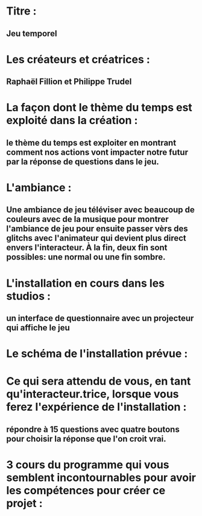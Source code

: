 # Titre : 
## Jeu temporel

# Les créateurs et créatrices : 
## Raphaël Fillion et Philippe Trudel

# La façon dont le thème du temps est exploité dans la création :
## le thème du temps est exploiter en montrant comment nos actions vont impacter notre futur par la réponse de questions dans le jeu.

# L'ambiance :
## Une ambiance de jeu téléviser avec beaucoup de couleurs avec de la musique pour montrer l'ambiance de jeu pour ensuite passer vèrs des glitchs avec l'animateur qui devient plus direct envers l'interacteur. À la fin, deux fin sont possibles: une normal ou une fin sombre.

# L'installation en cours dans les studios :
## un interface de questionnaire avec un projecteur qui affiche le jeu


# Le schéma de l'installation prévue :


# Ce qui sera attendu de vous, en tant qu'interacteur.trice, lorsque vous ferez l'expérience de l'installation :
## répondre à 15 questions avec quatre boutons pour choisir la réponse que l'on croit vrai.

# 3 cours du programme qui vous semblent incontournables pour avoir les compétences pour créer ce projet :

